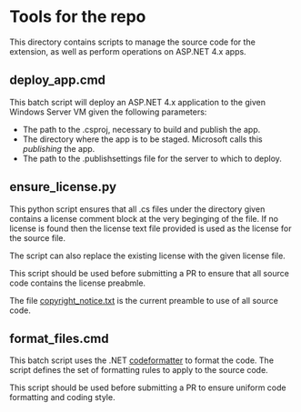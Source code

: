 # Tools for the repo
This directory contains scripts to manage the source code for the extension, as well as perform operations on ASP.NET 4.x apps.

## deploy_app.cmd
This batch script will deploy an ASP.NET 4.x application to the given Windows Server VM given the following parameters:
* The path to the .csproj, necessary to build and publish the app.
* The directory where the app is to be staged. Microsoft calls this _publishing_ the app.
* The path to the .publishsettings file for the server to which to deploy.

## ensure_license.py
This python script ensures that all .cs files under the directory given contains a license comment block at the very beginging of the file. If no license is found then the license text file provided is used as the license for the source file. 

The script can also replace the existing license with the given license file.

This script should be used before submitting a PR to ensure that all source code contains the license preabmle.

The file [copyright_notice.txt](tools/copyright_notice.txt) is the current preamble to use of all source code.

## format_files.cmd
This batch script uses the .NET [codeformatter](https://github.com/dotnet/codeformatter) to format the code. The script defines the set of formatting rules to apply to the source code.

This script should be used before submitting a PR to ensure uniform code formatting and coding style.
